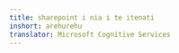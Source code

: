 ```yaml
---
title: sharepoint i nia i te itenati
inshort: arehurehu
translator: Microsoft Cognitive Services
---
```




